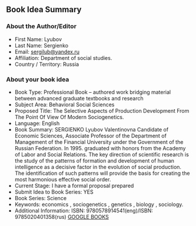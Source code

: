 ## Book Idea Summary

### About the Author/Editor

- First Name:  Lyubov
- Last Name: Sergienko
- Email: sergilub@yandex.ru
- Affiliation: Department of social studies.
- Country / Territory: Russia

### About your book idea
- Book Type: Professional Book – authored work bridging material between advanced graduate textbooks and research
- Subject Area: Behavioral Social Sciences
- Proposed Title: The Selective Aspects of Production Development From The Point Of View Of Modern Sociogenetics.
- Language: English 
- Book Summary: SERGIENKO Lyubov Valentinovna Candidate of Economic Sciences, Associate Professor of the Department of Management of the Financial University under the Government of the Russian Federation. In 1995. graduated with honors from the Academy of Labor and Social Relations. The key direction of scientific research is the study of the patterns of formation and development of human intelligence as a decisive factor in the evolution of social production. The identification of such patterns will provide the basis for creating the most harmonious effective social order.
- Current Stage: I have a formal proposal prepared
- Submit Idea to Book Series: YES
- Book Series: Science
- Keywords: economics , sociogenetics , genetics , biology , sociology.
- Additional Information: ISBN: 9780578914541(eng)/ISBN: 9785020401358(rus)
[GOOGLE BOOKS](https://books.google.com/books/about/The_Selective_Aspects_of_Production_Deve.html?id=oVVzzgEACAAJ)
